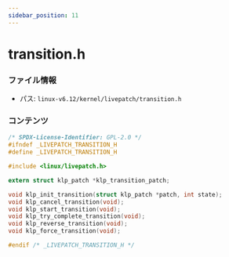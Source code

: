 ```yaml
---
sidebar_position: 11
---
```

# transition.h

### ファイル情報

- パス: `linux-v6.12/kernel/livepatch/transition.h`

### コンテンツ

```h
/* SPDX-License-Identifier: GPL-2.0 */
#ifndef _LIVEPATCH_TRANSITION_H
#define _LIVEPATCH_TRANSITION_H

#include <linux/livepatch.h>

extern struct klp_patch *klp_transition_patch;

void klp_init_transition(struct klp_patch *patch, int state);
void klp_cancel_transition(void);
void klp_start_transition(void);
void klp_try_complete_transition(void);
void klp_reverse_transition(void);
void klp_force_transition(void);

#endif /* _LIVEPATCH_TRANSITION_H */

```
